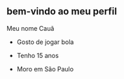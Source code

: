 ## bem-vindo ao meu perfil 

Meu nome Cauã 

- Gosto de jogar bola 

- Tenho 15 anos 

- Moro em São Paulo 
